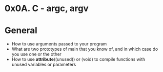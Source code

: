 # 0x0A. C - argc, argv

# General

   - How to use arguments passed to your program
   - What are two prototypes of main that you know of, and in which case do you use one or the other
   - How to use __attribute__((unused)) or (void) to compile functions with unused variables or parameters
